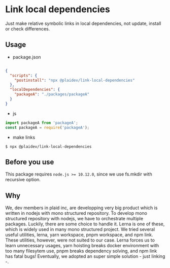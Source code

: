 # Link local dependencies

Just make relative symbolic links in local dependencies, not update, install or check differences.

## Usage

- package.json
```package.json

{
  "scripts": {
    "postinstall": "npx @plaidev/link-local-dependencies"
  },
  "localDependencies": {
    "packageA": "./packages/packageA"
  }
}

```

- js
```ts
import packageA from 'packageA';
const packageA = require('packageA');
```

- make links
```
$ npx @plaidev/link-local-dependencies
```

## Before you use

This package requires `node.js >= 10.12.0`, since we use fs.mkdir with recursive option.

## Why

We, dev members in plaid inc, are developping very big product which is written in nodejs with mono structured repository.
To develop mono structured repository with nodejs, we have to orchestrate multiple packages. Luckily, there are some choice to handle it. Lerna is one of these, which is widely used in many mono structured project. We tried several useful utilities, lerna, yarn workspace, pnpm workspace, and npm link. These utilities, however, were not suited to our case. Lerna forces us to learn unnecessary usages, yarn hoisting breaks docker environment with too many filesytem use, pnpm breaks dependency solving, and npm link has fatal bugs! Eventually, we adopted an super simple solution - just linking -.
